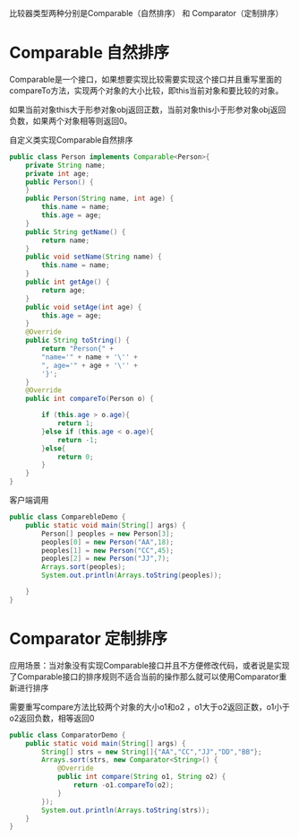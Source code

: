 比较器类型两种分别是Comparable（自然排序） 和 Comparator（定制排序）

# Comparable 自然排序
Comparable是一个接口，如果想要实现比较需要实现这个接口并且重写里面的compareTo方法，实现两个对象的大小比较，即this当前对象和要比较的对象。

如果当前对象this大于形参对象obj返回正数，当前对象this小于形参对象obj返回负数，如果两个对象相等则返回0。

自定义类实现Comparable自然排序

```java
public class Person implements Comparable<Person>{
    private String name;
    private int age;
    public Person() {
    }
    public Person(String name, int age) {
        this.name = name;
        this.age = age;
    }
    public String getName() {
        return name;
    }
    public void setName(String name) {
        this.name = name;
    }
    public int getAge() {
        return age;
    }
    public void setAge(int age) {
        this.age = age;
    }
    @Override
    public String toString() {
        return "Person{" +
        "name='" + name + '\'' +
        ", age='" + age + '\'' +
        '}';
    }
    @Override
    public int compareTo(Person o) {

        if (this.age > o.age){
            return 1;
        }else if (this.age < o.age){
            return -1;
        }else{
            return 0;
        }
    }
}
```

客户端调用

```java
public class ComparebleDemo {
    public static void main(String[] args) {
        Person[] peoples = new Person[3];
        peoples[0] = new Person("AA",18);
        peoples[1] = new Person("CC",45);
        peoples[2] = new Person("JJ",7);
        Arrays.sort(peoples);
        System.out.println(Arrays.toString(peoples));

    }
}
```

# Comparator 定制排序
应用场景：当对象没有实现Comparable接口并且不方便修改代码，或者说是实现了Comparable接口的排序规则不适合当前的操作那么就可以使用Comparator重新进行排序



需要重写compare方法比较两个对象的大小o1和o2 ，o1大于o2返回正数，o1小于o2返回负数，相等返回0

```java
public class ComparatorDemo {
    public static void main(String[] args) {
        String[] strs = new String[]{"AA","CC","JJ","DD","BB"};
        Arrays.sort(strs, new Comparator<String>() {
            @Override
            public int compare(String o1, String o2) {
                return -o1.compareTo(o2);
            }
        });
        System.out.println(Arrays.toString(strs));
    }
}
```

